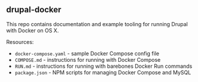 ## drupal-docker

This repo contains documentation and example tooling for running Drupal with Docker on OS X.

Resources:

- `docker-compose.yaml` - sample Docker Compose config file
- `COMPOSE.md` - instructions for running with Docker Compose
- `RUN.md` - instructions for running with barebones Docker Run commands
- `package.json` - NPM scripts for managing Docker Compose and MySQL
